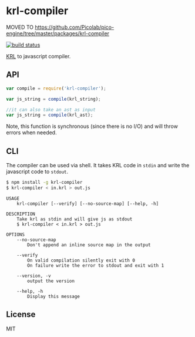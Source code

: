 # krl-compiler

MOVED TO https://github.com/Picolab/pico-engine/tree/master/packages/krl-compiler

[![build status](https://secure.travis-ci.org/Picolab/node-krl-compiler.svg)](https://travis-ci.org/Picolab/node-krl-compiler)

[KRL](http://picolabs.io/) to javascript compiler.

## API
```js
var compile = require('krl-compiler');

var js_string = compile(krl_string);

//it can also take an ast as input
var js_string = compile(krl_ast);
```
Note, this function is synchronous (since there is no I/O) and will throw errors when needed.

## CLI
The compiler can be used via shell. It takes KRL code in `stdin` and write the javascript code to `stdout`.
```sh
$ npm install -g krl-compiler
$ krl-compiler < in.krl > out.js
```

```
USAGE
    krl-compiler [--verify] [--no-source-map] [--help, -h]

DESCRIPTION
    Take krl as stdin and will give js as stdout
    $ krl-compiler < in.krl > out.js

OPTIONS
    --no-source-map
        Don't append an inline source map in the output

    --verify
        On valid compilation silently exit with 0
        On failure write the error to stdout and exit with 1

    --version, -v
        output the version

    --help, -h
        Display this message

```

## License
MIT
